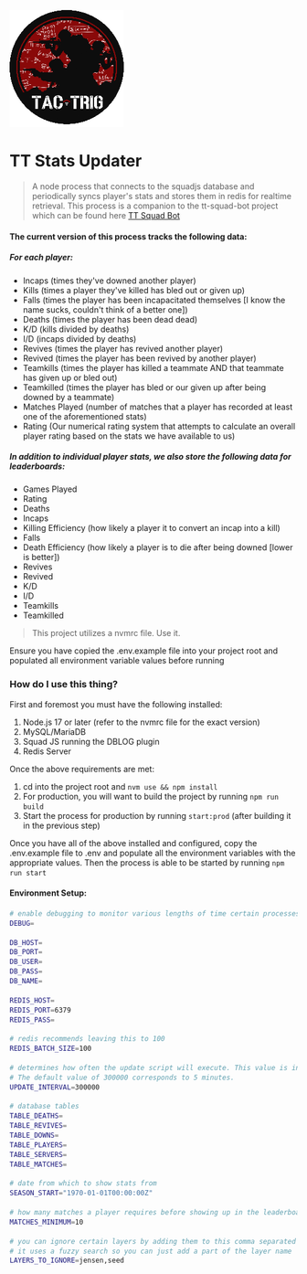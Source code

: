 ![docs/logo.png](docs/logo.png)

TT Stats Updater
===

> A node process that connects to the squadjs database and periodically syncs player's stats and stores them in redis for realtime retrieval. This process is a companion to the tt-squad-bot project which can be found here [TT Squad Bot](https://github.com/z1haze/tt-squad-bot)

#### The current version of this process tracks the following data:

##### For each player:

- Incaps (times they've downed another player)
- Kills (times a player they've killed has bled out or given up)
- Falls (times the player has been incapacitated themselves [I know the name sucks, couldn't think of a better one])
- Deaths (times the player has been dead dead)
- K/D (kills divided by deaths)
- I/D (incaps divided by deaths)
- Revives (times the player has revived another player)
- Revived (times the player has been revived by another player)
- Teamkills (times the player has killed a teammate AND that teammate has given up or bled out)
- Teamkilled (times the player has bled or our given up after being downed by a teammate)
- Matches Played (number of matches that a player has recorded at least one of the aforementioned stats)
- Rating (Our numerical rating system that attempts to calculate an overall player rating based on the stats we have available to us)

##### In addition to individual player stats, we also store the following data for leaderboards:

- Games Played
- Rating
- Deaths
- Incaps
- Killing Efficiency (how likely a player it to convert an incap into a kill)
- Falls
- Death Efficiency (how likely a player is to die after being downed [lower is better])
- Revives
- Revived
- K/D
- I/D
- Teamkills
- Teamkilled

> This project utilizes a nvmrc file. Use it.

Ensure you have copied the .env.example file into your project root and populated all environment variable values before running

### How do I use this thing?

First and foremost you must have the following installed:

1. Node.js 17 or later (refer to the nvmrc file for the exact version)
2. MySQL/MariaDB
3. Squad JS running the DBLOG plugin
4. Redis Server

Once the above requirements are met:

1. cd into the project root and `nvm use && npm install`
2. For production, you will want to build the project by running `npm run build`
3. Start the process for production by running `start:prod` (after building it in the previous step)

Once you have all of the above installed and configured, copy the .env.example file to .env and populate all the environment variables with the appropriate values. Then the process is able to be started by running `npm run start`

#### Environment Setup:

```bash
# enable debugging to monitor various lengths of time certain processes take
DEBUG=

DB_HOST=
DB_PORT=
DB_USER=
DB_PASS=
DB_NAME=

REDIS_HOST=
REDIS_PORT=6379
REDIS_PASS=

# redis recommends leaving this to 100
REDIS_BATCH_SIZE=100

# determines how often the update script will execute. This value is in ms.
# The default value of 300000 corresponds to 5 minutes.
UPDATE_INTERVAL=300000

# database tables
TABLE_DEATHS=
TABLE_REVIVES=
TABLE_DOWNS=
TABLE_PLAYERS=
TABLE_SERVERS=
TABLE_MATCHES=

# date from which to show stats from
SEASON_START="1970-01-01T00:00:00Z"

# how many matches a player requires before showing up in the leaderboards
MATCHES_MINIMUM=10

# you can ignore certain layers by adding them to this comma separated list
# it uses a fuzzy search so you can just add a part of the layer name
LAYERS_TO_IGNORE=jensen,seed
```
